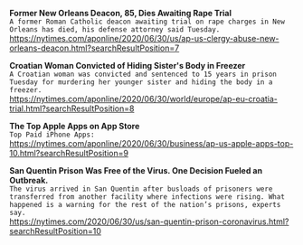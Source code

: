 **Former New Orleans Deacon, 85, Dies Awaiting Rape Trial**\
`A former Roman Catholic deacon awaiting trial on rape charges in New Orleans has died, his defense attorney said Tuesday. `\
https://nytimes.com/aponline/2020/06/30/us/ap-us-clergy-abuse-new-orleans-deacon.html?searchResultPosition=7

**Croatian Woman Convicted of Hiding Sister's Body in Freezer**\
`A Croatian woman was convicted and sentenced to 15 years in prison Tuesday for murdering her younger sister and hiding the body in a freezer. `\
https://nytimes.com/aponline/2020/06/30/world/europe/ap-eu-croatia-trial.html?searchResultPosition=8

**The Top Apple Apps on App Store**\
`Top Paid iPhone Apps:`\
https://nytimes.com/aponline/2020/06/30/business/ap-us-apple-apps-top-10.html?searchResultPosition=9

**San Quentin Prison Was Free of the Virus. One Decision Fueled an Outbreak.**\
`The virus arrived in San Quentin after busloads of prisoners were transferred from another facility where infections were rising. What happened is a warning for the rest of the nation’s prisons, experts say.`\
https://nytimes.com/2020/06/30/us/san-quentin-prison-coronavirus.html?searchResultPosition=10

